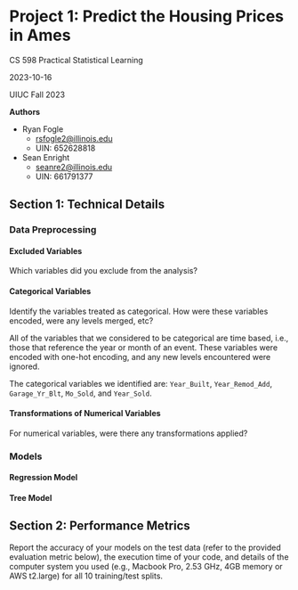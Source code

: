 # Project 1: Predict the Housing Prices in Ames

CS 598 Practical Statistical Learning

2023-10-16

UIUC Fall 2023

**Authors**
* Ryan Fogle
    - rsfogle2@illinois.edu
    - UIN: 652628818
* Sean Enright
    - seanre2@illinois.edu
    - UIN: 661791377

## Section 1: Technical Details



### Data Preprocessing


#### Excluded Variables

 Which variables did you exclude from the analysis?

#### Categorical Variables

Identify the variables treated as categorical.
How were these variables encoded, were any levels merged, etc?

All of the variables that we considered to be categorical are time based, i.e., those that reference the year or month of an event. These variables were encoded with one-hot encoding, and any new levels encountered were ignored.

The categorical variables we identified are: `Year_Built`, `Year_Remod_Add`, `Garage_Yr_Blt`, `Mo_Sold`, and `Year_Sold`.

#### Transformations of Numerical Variables
For numerical variables, were there any transformations applied?

### Models


#### Regression Model

#### Tree Model

## Section 2: Performance Metrics

Report the accuracy of your models on the test data (refer to the provided evaluation metric below), the execution time of your code, and details of the computer system you used (e.g., Macbook Pro, 2.53 GHz, 4GB memory or AWS t2.large) for all 10 training/test splits.